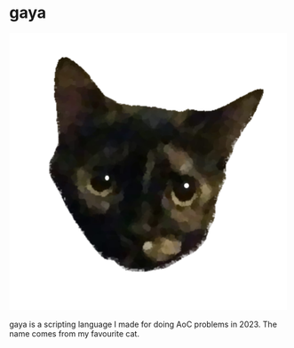 # gaya

![logo](./assets/logo/logo_500x500.png)

gaya is a scripting language I made for doing AoC problems in 2023.
The name comes from my favourite cat.
